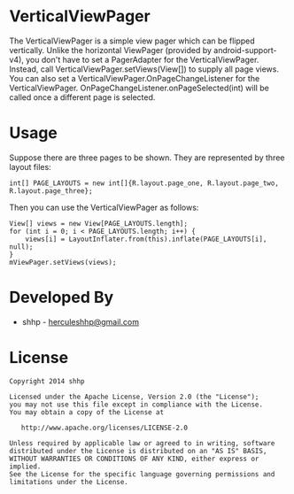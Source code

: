 VerticalViewPager
=================

The VerticalViewPager is a simple view pager which can be flipped vertically. Unlike the horizontal ViewPager (provided by android-support-v4), you don't have to set a PagerAdapter for the VerticalViewPager. Instead, call VerticalViewPager.setViews(View[]) to supply all page views. You can also set a VerticalViewPager.OnPageChangeListener for the VerticalViewPager. OnPageChangeListener.onPageSelected(int) will be called once a different page is selected.

Usage
=====

Suppose there are three pages to be shown. They are represented by three layout files:

    int[] PAGE_LAYOUTS = new int[]{R.layout.page_one, R.layout.page_two, R.layout.page_three};

Then you can use the VerticalViewPager as follows:

    View[] views = new View[PAGE_LAYOUTS.length];
    for (int i = 0; i < PAGE_LAYOUTS.length; i++) {
        views[i] = LayoutInflater.from(this).inflate(PAGE_LAYOUTS[i], null);
    }
    mViewPager.setViews(views);


Developed By
============

* shhp - <herculeshhp@gmail.com>


License
=======

    Copyright 2014 shhp

    Licensed under the Apache License, Version 2.0 (the "License");
    you may not use this file except in compliance with the License.
    You may obtain a copy of the License at

       http://www.apache.org/licenses/LICENSE-2.0

    Unless required by applicable law or agreed to in writing, software
    distributed under the License is distributed on an "AS IS" BASIS,
    WITHOUT WARRANTIES OR CONDITIONS OF ANY KIND, either express or implied.
    See the License for the specific language governing permissions and
    limitations under the License.